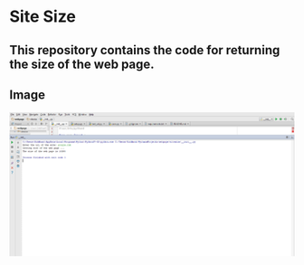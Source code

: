 Site Size
===
This repository contains the code for returning the size of the web page.
---
Image
---
![Screenshot](https://github.com/Mianto/sitesize/blob/master/images/photo_1.png)
